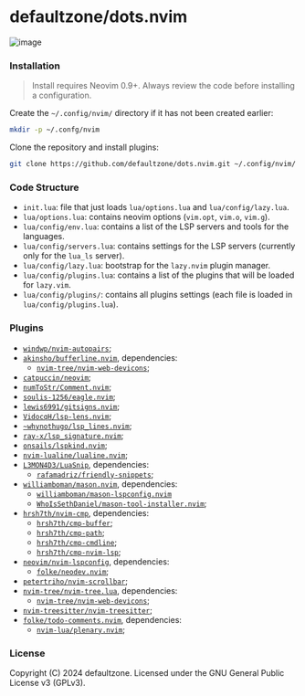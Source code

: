 # defaultzone/dots.nvim

![image](https://github.com/user-attachments/assets/d406bb25-8829-4227-b011-336a2b60e6eb)

### Installation

> Install requires Neovim 0.9+. Always review the code before installing a configuration.

Create the `~/.config/nvim/` directory if it has not been created earlier:
```bash
mkdir -p ~/.confg/nvim
```

Clone the repository and install plugins:
```bash
git clone https://github.com/defaultzone/dots.nvim.git ~/.config/nvim/
```

### Code Structure

- `init.lua`: file that just loads `lua/options.lua` and `lua/config/lazy.lua`.
- `lua/options.lua`: contains neovim options (`vim.opt`, `vim.o`, `vim.g`).
- `lua/config/env.lua`: contains a list of the LSP servers and tools for the languages.
- `lua/config/servers.lua`: contains settings for the LSP servers (currently only for the `lua_ls` server).
- `lua/config/lazy.lua`: bootstrap for the `lazy.nvim` plugin manager.
- `lua/config/plugins.lua`: contains a list of the plugins that will be loaded for `lazy.vim`.
- `lua/config/plugins/`: contains all plugins settings (each file is loaded in `lua/config/plugins.lua`).

### Plugins

- [`windwp/nvim-autopairs`](https://github.com/windwp/nvim-autopairs);
- [`akinsho/bufferline.nvim`](https://github.com/akinsho/bufferline.nvim), dependencies:
    - [`nvim-tree/nvim-web-devicons`](https://github.com/nvim-tree/nvim-web-devicons);
- [`catpuccin/neovim`](https://github.com/akinsho/bufferline.nvim);
- [`numToStr/Comment.nvim`](https://github.com/numToStr/Comment.nvim);
- [`soulis-1256/eagle.nvim`](https://github.com/soulis-1256/eagle.nvim);
- [`lewis6991/gitsigns.nvim`](https://github.com/lewis6991/gitsigns.nvim);
- [`VidocqH/lsp-lens.nvim`](https://github.com/VidocqH/lsp-lens.nvim);
- [`~whynothugo/lsp_lines.nvim`](https://git.sr.ht/~whynothugo/lsp_lines.nvim);
- [`ray-x/lsp_signature.nvim`](https://github.com/ray-x/lsp_signature.nvim);
- [`onsails/lspkind.nvim`](https://github.com/onsails/lspkind.nvim);
- [`nvim-lualine/lualine.nvim`](https://github.com/nvim-lualine/lualine.nvim);
- [`L3MON4D3/LuaSnip`](https://github.com/L3MON4D3/LuaSnip), dependencies:
    - [`rafamadriz/friendly-snippets`](https://github.com/rafamadriz/friendly-snippets);
- [`williamboman/mason.nvim`](https://github.com/williamboman/mason.nvim), dependencies:
    - [`williamboman/mason-lspconfig.nvim`](https://williamboman/mason-lspconfig.nvim)
    - [`WhoIsSethDaniel/mason-tool-installer.nvim`](https://github.com/WhoIsSethDaniel/mason-tool-installer.nvim);
- [`hrsh7th/nvim-cmp`](https://github.com/hrsh7th/nvim-cmp), dependencies:
    - [`hrsh7th/cmp-buffer`](https://github.com/hrsh7th/cmp-buffer);
    - [`hrsh7th/cmp-path`](https://github.com/hrsh7th/cmp-path);
    - [`hrsh7th/cmp-cmdline`](https://github.com/hrsh7th/cmp-cmdline);
    - [`hrsh7th/cmp-nvim-lsp`](https://github.com/hrsh7th/cmp-nvim-lsp);
- [`neovim/nvim-lspconfig`](https://github.com/neovim/nvim-lspconfig), dependencies:
    - [`folke/neodev.nvim`](https://github.com/folke/neodev.nvim);
- [`petertriho/nvim-scrollbar`](https://github.com/petertriho/nvim-scrollbar);
- [`nvim-tree/nvim-tree.lua`](https://github.com/nvim-tree/nvim-tree.lua), dependencies:
    - [`nvim-tree/nvim-web-devicons`](https://github.com/nvim-tree/nvim-web-devicons);
- [`nvim-treesitter/nvim-treesitter`](https://github.com/nvim-treesitter/nvim-treesitter);
- [`folke/todo-comments.nvim`](https://github.com/folke/todo-comments.nvim), dependencies:
    - [`nvim-lua/plenary.nvim`](https://github.com/nvim-lua/plenary.nvim);

### License

Copyright (C) 2024 defaultzone. Licensed under the GNU General Public License v3 (GPLv3).
